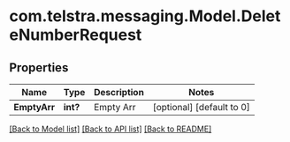 # com.telstra.messaging.Model.DeleteNumberRequest
## Properties

Name | Type | Description | Notes
------------ | ------------- | ------------- | -------------
**EmptyArr** | **int?** | Empty Arr | [optional] [default to 0]

[[Back to Model list]](../README.md#documentation-for-models) [[Back to API list]](../README.md#documentation-for-api-endpoints) [[Back to README]](../README.md)

